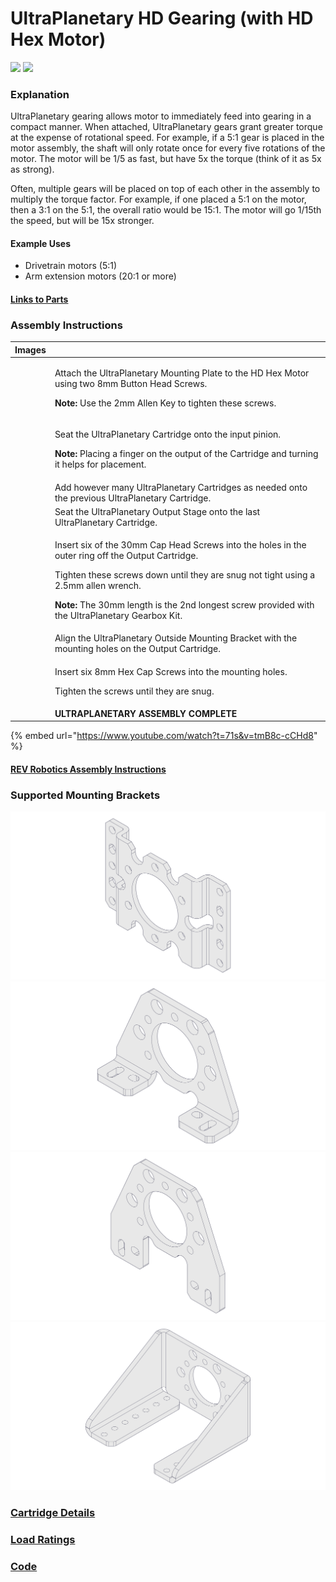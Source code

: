 # UltraPlanetary HD Gearing (with HD Hex Motor)

![](../../.gitbook/assets/UltraPlanetary\_Cartridge\_Laying\_Down\_\_17448.png) ![](../../.gitbook/assets/assets-manuals-and-specifications--MCyu6E5roUn\_JiVb55w--MCyuVOUYo\_SPkrPNDrW-1.png)

### Explanation

UltraPlanetary gearing allows motor to immediately feed into gearing in a compact manner. When attached, UltraPlanetary gears grant greater torque at the expense of rotational speed. For example, if a 5:1 gear is placed in the motor assembly, the shaft will only rotate once for every five rotations of the motor. The motor will be 1/5 as fast, but have 5x the torque (think of it as 5x as strong).

Often, multiple gears will be placed on top of each other in the assembly to multiply the torque factor. For example, if one placed a 5:1 on the motor, then a 3:1 on the 5:1, the overall ratio would be 15:1. The motor will go 1/15th the speed, but will be 15x stronger.

#### Example Uses

* Drivetrain motors (5:1)
* Arm extension motors (20:1 or more)

#### [Links to Parts](https://docs.revrobotics.com/ultraplanetary/)

### Assembly Instructions

<table><thead><tr><th data-type="files">Images</th><th></th></tr></thead><tbody><tr><td></td><td><p>Attach the UltraPlanetary Mounting Plate to the HD Hex Motor using two 8mm Button Head Screws.<br></p><p><strong>Note:</strong> Use the 2mm Allen Key to tighten these screws.</p></td></tr><tr><td></td><td><p>Seat the UltraPlanetary Cartridge onto the input pinion.<br></p><p><strong>Note:</strong> Placing a finger on the output of the Cartridge and turning it helps for placement.</p></td></tr><tr><td></td><td>Add however many UltraPlanetary Cartridges as needed onto the previous UltraPlanetary Cartridge.</td></tr><tr><td></td><td>Seat the UltraPlanetary Output Stage onto the last UltraPlanetary Cartridge.</td></tr><tr><td></td><td><p>Insert six of the 30mm Cap Head Screws into the holes in the outer ring off the Output Cartridge.</p><p>Tighten these screws down until they are snug not tight using a 2.5mm allen wrench.<br></p><p><strong>Note:</strong> The 30mm length is the 2nd longest screw provided with the UltraPlanetary Gearbox Kit.</p></td></tr><tr><td></td><td>Align the UltraPlanetary Outside Mounting Bracket with the mounting holes on the Output Cartridge.</td></tr><tr><td></td><td><p>Insert six 8mm Hex Cap Screws into the mounting holes.</p><p>Tighten the screws until they are snug.</p></td></tr><tr><td></td><td><strong>ULTRAPLANETARY ASSEMBLY COMPLETE</strong></td></tr></tbody></table>

{% embed url="https://www.youtube.com/watch?t=71s&v=tmB8c-cCHd8" %}

#### [REV Robotics Assembly Instructions](https://docs.revrobotics.com/duo-build/channel-drivetrain-build-guide/ultraplanetary-gearbox-assembly)

### Supported Mounting Brackets

![](../../.gitbook/assets/REV-41-1621.svg) ![](../../.gitbook/assets/REV-41-1623.svg) ![](../../.gitbook/assets/REV-41-1624.svg) ![](../../.gitbook/assets/REV-41-1625.svg)

### [Cartridge Details](https://docs.revrobotics.com/ultraplanetary/ultraplanetary-gearbox/cartridge-details)

### [Load Ratings](https://docs.revrobotics.com/ultraplanetary/ultraplanetary-gearbox/load-ratings)

### [Code](motor-encoders/encoder-code.md#choosing-a-motor-mode)

